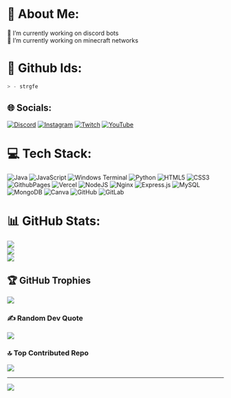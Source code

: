 # 💫 About Me:
🔭 I’m currently working on discord bots<br>🌱 I’m currently working on minecraft networks
# 💫 Github Ids:
 ```js
> - strgfe
```

## 🌐 Socials:
[![Discord](https://img.shields.io/badge/Discord-%237289DA.svg?logo=discord&logoColor=white)](https://discord.strgfe.xyz/) [![Instagram](https://img.shields.io/badge/Gunslol-%72139dd.svg?logo=Gunslol&logoColor=magenta)](https://guns.lol/strgfe) [![Twitch](https://img.shields.io/badge/TikTok-%239146FF.svg?logo=TikTok&logoColor=white)]([https://www.tiktok.com/@strgfe]) [![YouTube](https://img.shields.io/badge/YouTube-%23FF0000.svg?logo=YouTube&logoColor=white)](https://youtube.com/@strgfe)

# 💻 Tech Stack:
![Java](https://img.shields.io/badge/java-%23ED8B00.svg?style=for-the-badge&logo=openjdk&logoColor=white) ![JavaScript](https://img.shields.io/badge/javascript-%23323330.svg?style=for-the-badge&logo=javascript&logoColor=%23F7DF1E) ![Windows Terminal](https://img.shields.io/badge/Windows%20Terminal-%234D4D4D.svg?style=for-the-badge&logo=windows-terminal&logoColor=white) ![Python](https://img.shields.io/badge/python-3670A0?style=for-the-badge&logo=python&logoColor=ffdd54) ![HTML5](https://img.shields.io/badge/html5-%23E34F26.svg?style=for-the-badge&logo=html5&logoColor=white) ![CSS3](https://img.shields.io/badge/css3-%231572B6.svg?style=for-the-badge&logo=css3&logoColor=white) ![GithubPages](https://img.shields.io/badge/github%20pages-121013?style=for-the-badge&logo=github&logoColor=white) ![Vercel](https://img.shields.io/badge/vercel-%23000000.svg?style=for-the-badge&logo=vercel&logoColor=white) ![NodeJS](https://img.shields.io/badge/node.js-6DA55F?style=for-the-badge&logo=node.js&logoColor=white) ![Nginx](https://img.shields.io/badge/nginx-%23009639.svg?style=for-the-badge&logo=nginx&logoColor=white) ![Express.js](https://img.shields.io/badge/express.js-%23404d59.svg?style=for-the-badge&logo=express&logoColor=%2361DAFB) ![MySQL](https://img.shields.io/badge/mysql-4479A1.svg?style=for-the-badge&logo=mysql&logoColor=white) ![MongoDB](https://img.shields.io/badge/MongoDB-%234ea94b.svg?style=for-the-badge&logo=mongodb&logoColor=white) ![Canva](https://img.shields.io/badge/Canva-%2300C4CC.svg?style=for-the-badge&logo=Canva&logoColor=white) ![GitHub](https://img.shields.io/badge/github-%23121011.svg?style=for-the-badge&logo=github&logoColor=white) ![GitLab](https://img.shields.io/badge/gitlab-%23181717.svg?style=for-the-badge&logo=gitlab&logoColor=white)
# 📊 GitHub Stats:
![](https://github-readme-stats.vercel.app/api?username=strgfe&theme=react&hide_border=false&include_all_commits=true&count_private=true)<br/>
![](https://github-readme-streak-stats.herokuapp.com/?user=strgfe&theme=react&hide_border=false)<br/>
![](https://github-readme-stats.vercel.app/api/top-langs/?username=strgfe&theme=react&hide_border=false&include_all_commits=true&count_private=true&layout=compact)

## 🏆 GitHub Trophies
![](https://github-profile-trophy.vercel.app/?username=strgfe&theme=radical&no-frame=false&no-bg=true&margin-w=4)

### ✍️ Random Dev Quote
![](https://quotes-github-readme.vercel.app/api?type=horizontal&theme=radical)

### 🔝 Top Contributed Repo
![](https://github-contributor-stats.vercel.app/api?username=strgfe&limit=5&theme=dark&combine_all_yearly_contributions=true)

---
[![](https://visitcount.itsvg.in/api?id=devrock07&icon=0&color=0)](https://visitcount.itsvg.in)
